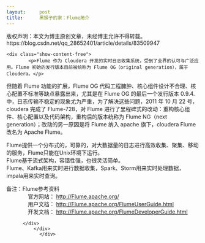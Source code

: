 ```yaml
---
layout:     post
title:      黑猴子的家：Flume简介
---
```

<div id="article_content" class="article_content clearfix csdn-tracking-statistics" data-pid="blog" data-mod="popu_307" data-dsm="post">
								<div class="article-copyright">
					版权声明：本文为博主原创文章，未经博主允许不得转载。					https://blog.csdn.net/qq_28652401/article/details/83509947				</div>
								            <link rel="stylesheet" href="https://csdnimg.cn/release/phoenix/template/css/ck_htmledit_views-f76675cdea.css">
						<div class="htmledit_views" id="content_views">
                
    <div class="show-content-free">
            <p>Flume 作为 Cloudera 开发的实时日志收集系统，受到了业界的认可与广泛应用。Flume 初始的发行版本目前被统称为 Flume OG（original generation），属于 Cloudera。</p>
<p>但随着 Flume 功能的扩展，Flume OG 代码工程臃肿、核心组件设计不合理、核心配置不标准等缺点暴露出来，尤其是在 Flume OG 的最后一个发行版本 0.9.4. 中，日志传输不稳定的现象尤为严重，为了解决这些问题，2011 年 10 月 22 号，cloudera 完成了 Flume-728，对 Flume 进行了里程碑式的改动：重构核心组件、核心配置以及代码架构，重构后的版本统称为 Flume NG（next generation）；改动的另一原因是将 Flume 纳入 apache 旗下，cloudera Flume 改名为 Apache Flume。</p>
<p>Flume提供一个分布式的，可靠的，对大数据量的日志进行高效收集、聚集、移动的服务，Flume只能在Unix环境下运行。<br>
Flume基于流式架构，容错性强，也很灵活简单。<br>
Flume、Kafka用来实时进行数据收集，Spark、Storm用来实时处理数据，impala用来实时查询。</p>
<p>备注：Flume参考资料<br>
　　　　官方网站： <a href="http://Flume.apache.org/" rel="nofollow">http://Flume.apache.org/</a><br>
　　　　用户文档： <a href="http://Flume.apache.org/FlumeUserGuide.html" rel="nofollow">http://Flume.apache.org/FlumeUserGuide.html</a><br>
　　　　开发文档： <a href="http://Flume.apache.org/FlumeDeveloperGuide.html" rel="nofollow">http://Flume.apache.org/FlumeDeveloperGuide.html</a></p>

          </div>
              </div>
                </div>